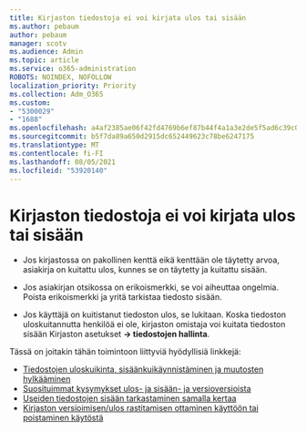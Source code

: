 ```yaml
---
title: Kirjaston tiedostoja ei voi kirjata ulos tai sisään
ms.author: pebaum
author: pebaum
manager: scotv
ms.audience: Admin
ms.topic: article
ms.service: o365-administration
ROBOTS: NOINDEX, NOFOLLOW
localization_priority: Priority
ms.collection: Adm_O365
ms.custom:
- "5300029"
- "1688"
ms.openlocfilehash: a4af2385ae06f42fd4769b6ef87b44f4a1a3e2de5f5ad6c39c0c06d72a8cdc07
ms.sourcegitcommit: b5f7da89a650d2915dc652449623c78be6247175
ms.translationtype: MT
ms.contentlocale: fi-FI
ms.lasthandoff: 08/05/2021
ms.locfileid: "53920140"
---
```

# <a name="unable-to-check-out-or-check-in-files-in-a-library"></a>Kirjaston tiedostoja ei voi kirjata ulos tai sisään

- Jos kirjastossa on pakollinen kenttä eikä kenttään ole täytetty arvoa, asiakirja on kuitattu ulos, kunnes se on täytetty ja kuitattu sisään.

- Jos asiakirjan otsikossa on erikoismerkki, se voi aiheuttaa ongelmia. Poista erikoismerkki ja yritä tarkistaa tiedosto sisään.

- Jos käyttäjä on kuitistanut tiedoston ulos, se lukitaan.  Koska tiedoston uloskuitannutta henkilöä ei ole, kirjaston omistaja voi kuitata tiedoston sisään Kirjaston asetukset **-> tiedostojen hallinta**.

Tässä on joitakin tähän toimintoon liittyviä hyödyllisiä linkkejä:

- [Tiedostojen uloskuikinta, sisäänkuikäynnistäminen ja muutosten hylkääminen](https://support.office.com/article/check-out-check-in-or-discard-changes-to-files-in-a-library-7e2c12a9-a874-4393-9511-1378a700f6de)
- [Suosituimmat kysymykset ulos- ja sisään- ja versioversioista](https://support.office.com/article/Top-questions-about-check-out-check-in-and-versions-7E941339-E972-4C7A-A79A-80A1FCF84076)
- [Useiden tiedostojen sisään tarkastaminen samalla kertaa](https://support.office.com/article/check-out-check-in-or-discard-changes-to-files-in-a-library-7e2c12a9-a874-4393-9511-1378a700f6de)
- [Kirjaston versioimisen/ulos rastitamisen ottaminen käyttöön tai poistaminen käytöstä](https://support.office.com/article/enable-and-configure-versioning-for-a-list-or-library-1555d642-23ee-446a-990a-bcab618c7a37)
